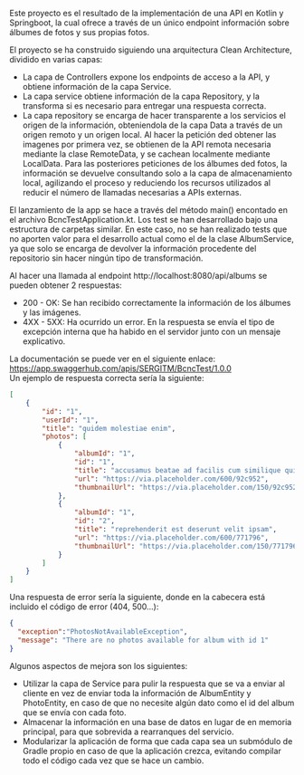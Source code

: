Este proyecto es el resultado de la implementación de una API en Kotlin y Springboot, la cual ofrece a través de un único endpoint información sobre álbumes de fotos y sus propias fotos.

El proyecto se ha construido siguiendo una arquitectura Clean Architecture, dividido en varias capas:
- La capa de Controllers expone los endpoints de acceso a la API, y obtiene información de la capa Service.
- La capa service obtiene información de la capa Repository, y la transforma si es necesario para entregar una respuesta correcta.
- La capa repository se encarga de hacer transparente a los servicios el origen de la información, obteniendola de la capa Data a través de un origen remoto y un origen local.
  Al hacer la petición ded obtener las imagenes por primera vez, se obtienen de la API remota necesaria mediante la clase RemoteData, y se cachean localmente mediante LocalData.
  Para las posteriores peticiones de los álbumes ded fotos, la información se devuelve consultando solo a la capa de almacenamiento local, agilizando el proceso y reduciendo los recursos utilizados al reducir el número de llamadas necesarias a APIs externas.

El lanzamiento de la app se hace a través del método main() encontado en el archivo BcncTestApplication.kt.
Los test se han desarrollado bajo una estructura de carpetas similar. En este caso, no se han realizado tests que no aporten valor para el desarrollo actual como el de la clase AlbumService, ya que solo se encarga de devolver la información procedente del repositorio sin hacer ningún tipo de transformación.

Al hacer una llamada al endpoint http://localhost:8080/api/albums se pueden obtener 2 respuestas:
- 200 - OK:
  Se han recibido correctamente la información de los álbumes y las imágenes.
- 4XX - 5XX:
  Ha ocurrido un error. En la respuesta se envía el tipo de excepción interna que ha habido en el servidor junto con un mensaje explicativo.

La documentación se puede ver en el siguiente enlace: https://app.swaggerhub.com/apis/SERGITM/BcncTest/1.0.0 <br>
Un ejemplo de respuesta correcta sería la siguiente:
```json
[
    {
        "id": "1",
        "userId": "1",
        "title": "quidem molestiae enim",
        "photos": [
            {
                "albumId": "1",
                "id": "1",
                "title": "accusamus beatae ad facilis cum similique qui sunt",
                "url": "https://via.placeholder.com/600/92c952",
                "thumbnailUrl": "https://via.placeholder.com/150/92c952"
            },
            {
                "albumId": "1",
                "id": "2",
                "title": "reprehenderit est deserunt velit ipsam",
                "url": "https://via.placeholder.com/600/771796",
                "thumbnailUrl": "https://via.placeholder.com/150/771796"
            }
        ]
    }
]
```

Una respuesta de error sería la siguiente, donde en la cabecera está incluido el código de error (404, 500...):
```json
{
  "exception":"PhotosNotAvailableException",
  "message": "There are no photos available for album with id 1"
}
```

Algunos aspectos de mejora son los siguientes:
- Utilizar la capa de Service para pulir la respuesta que se va a enviar al cliente en vez de enviar toda la información de AlbumEntity y PhotoEntity, en caso de que no necesite algún dato como el id del album que se envía con cada foto.
- Almacenar la información en una base de datos en lugar de en memoria principal, para que sobrevida a rearranques del servicio.
- Modularizar la aplicación de forma que cada capa sea un submódulo de Gradle propio en caso de que la aplicación crezca, evitando compilar todo el código cada vez que se hace un cambio.
